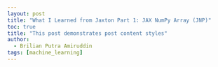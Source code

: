 ```yaml
---
layout: post
title: "What I Learned from Jaxton Part 1: JAX NumPy Array (JNP)"
toc: true
title: "This post demonstrates post content styles"
author:
  - Brilian Putra Amiruddin
tags: [machine_learning]
---
```


